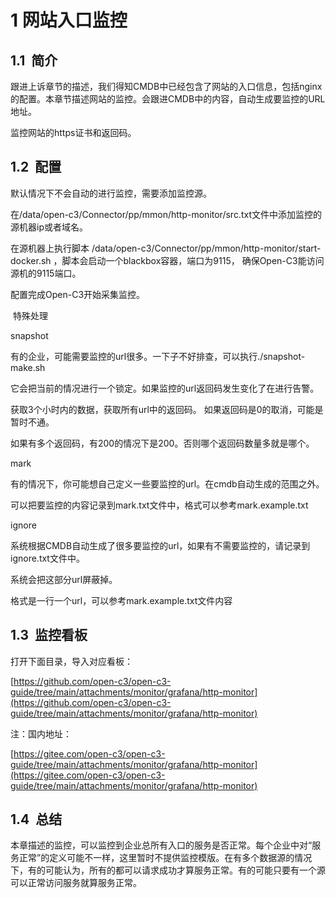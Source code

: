 # 1 网站入口监控

## 1.1  简介

跟进上诉章节的描述，我们得知CMDB中已经包含了网站的入口信息，包括nginx的配置。本章节描述网站的监控。会跟进CMDB中的内容，自动生成要监控的URL地址。

监控网站的https证书和返回码。

## 1.2  配置

默认情况下不会自动的进行监控，需要添加监控源。

在/data/open-c3/Connector/pp/mmon/http-monitor/src.txt文件中添加监控的源机器ip或者域名。

在源机器上执行脚本 /data/open-c3/Connector/pp/mmon/http-monitor/start-docker.sh ，脚本会启动一个blackbox容器，端口为9115， 确保Open-C3能访问源机的9115端口。

配置完成Open-C3开始采集监控。

 特殊处理

snapshot

有的企业，可能需要监控的url很多。一下子不好排查，可以执行./snapshot-make.sh

它会把当前的情况进行一个锁定。如果监控的url返回码发生变化了在进行告警。

获取3个小时内的数据，获取所有url中的返回码。 如果返回码是0的取消，可能是暂时不通。

如果有多个返回码，有200的情况下是200。否则哪个返回码数量多就是哪个。

mark

有的情况下，你可能想自己定义一些要监控的url。在cmdb自动生成的范围之外。

可以把要监控的内容记录到mark.txt文件中，格式可以参考mark.example.txt

ignore

系统根据CMDB自动生成了很多要监控的url，如果有不需要监控的，请记录到ignore.txt文件中。

系统会把这部分url屏蔽掉。

格式是一行一个url，可以参考mark.example.txt文件内容

## 1.3  监控看板

打开下面目录，导入对应看板：

[https://github.com/open-c3/open-c3-guide/tree/main/attachments/monitor/grafana/http-monitor](https://github.com/open-c3/open-c3-guide/tree/main/attachments/monitor/grafana/http-monitor)

注：国内地址：

[https://gitee.com/open-c3/open-c3-guide/tree/main/attachments/monitor/grafana/http-monitor](https://gitee.com/open-c3/open-c3-guide/tree/main/attachments/monitor/grafana/http-monitor)

## 1.4  总结

本章描述的监控，可以监控到企业总所有入口的服务是否正常。每个企业中对“服务正常”的定义可能不一样，这里暂时不提供监控模版。在有多个数据源的情况下，有的可能认为，所有的都可以请求成功才算服务正常。有的可能只要有一个源可以正常访问服务就算服务正常。